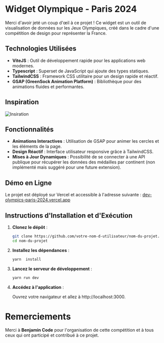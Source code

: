 # Widget Olympique - Paris 2024

Merci d'avoir jeté un coup d'œil à ce projet ! Ce widget est un outil de visualisation de données sur les Jeux Olympiques, créé dans le cadre d'une compétition de design pour représenter la France.

## Technologies Utilisées

-   **ViteJS** : Outil de développement rapide pour les applications web modernes.
-   **Typescript** : Superset de JavaScript qui ajoute des types statiques.
-   **TailwindCSS** : Framework CSS utilitaire pour un design rapide et réactif.
-   **GSAP (GreenSock Animation Platform)** : Bibliothèque pour des animations fluides et performantes.

## Inspiration

![Insiration](https://github.com/hugogeisler/dev-olympics/.idea/inspiration.png)

## Fonctionnalités

-   **Animations Interactives** : Utilisation de GSAP pour animer les cercles et les éléments de la page.
-   **Design Réactif** : Interface utilisateur responsive grâce à TailwindCSS.
-   **Mises à Jour Dynamiques** : Possibilité de se connecter à une API publique pour récupérer les données des médailles par continent (non implémenté mais suggéré pour une future extension).

## Démo en Ligne

Le projet est déployé sur Vercel et accessible à l'adresse suivante : [dev-olympics-paris-2024.vercel.app](https://dev-olympics-paris-2024.vercel.app)

## Instructions d'Installation et d'Exécution

1. **Clonez le dépôt** :

    ```bash
    git clone https://github.com/votre-nom-d-utilisateur/nom-du-projet.git
    cd nom-du-projet
    ```

2. **Installez les dépendances** :

    ```bash
    yarn  install
    ```

3. **Lancez le serveur de développement** :

    ```bash
    yarn run dev
    ```

4. **Accédez à l'application** :

    Ouvrez votre navigateur et allez à http://localhost:3000.

# Remerciements

Merci à **Benjamin Code** pour l'organisation de cette compétition et à tous ceux qui ont participé et contribué à ce projet.
